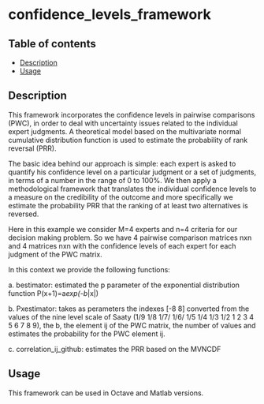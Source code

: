 # confidence_levels_framework

## Table of contents
- [Description](#description)
- [Usage](#usage)

## Description

This framework incorporates the confidence levels in pairwise comparisons (PWC), in order to deal with uncertainty issues related to the individual expert judgments.
A theoretical model based on the multivariate normal cumulative distribution function is used to estimate the probability of rank reversal (PRR).

The basic idea behind our approach is simple: each expert is asked to quantify his confidence level on a particular judgment or a set of judgments, in terms of a number
in the range of 0 to 100%. We then apply a methodological framework that translates the individual confidence levels to a measure on the credibility of the outcome and
more specifically we estimate the probability PRR that the ranking of at least two alternatives is reversed.

Here in this example we consider M=4 experts and n=4 criteria for our decision making problem. So we have 4 pairwise comparison matrices nxn and 4 matrices nxn with the confidence levels of each expert for each judgment of the PWC matrix.

In this context we provide the following functions:

a. bestimator: estimated the p parameter of the exponential distribution function P(x+1)=a*exp(-b*|x|)

b. Pxestimator: takes as perameters the indexes [-8  8] converted from the values of the nine level scale of Saaty (1/9 1/8 1/7/ 1/6/ 1/5 1/4 1/3 1/2 1 2 3 4 5 6 7 8 9), the b, the element ij of the PWC matrix, the number of values and estimates the probability for the PWC element ij. 

c. correlation_ij_github: estimates the PRR based on the MVNCDF


## Usage
This framework can be used in Octave and Matlab versions.
